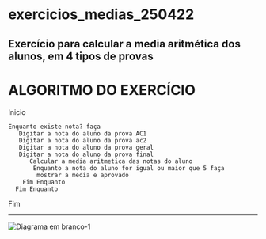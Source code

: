 # exercicios_medias_250422
Exercício para calcular a media aritmética dos alunos, em 4 tipos de provas
------------------------------------------------------
# ALGORITMO DO EXERCÍCIO 

Inicio 
 
    Enquanto existe nota? faça    
       Digitar a nota do aluno da prova AC1
       Digitar a nota do aluno da prova ac2
       Digitar a nota do aluno da prova geral
       Digitar a nota do aluno da prova final
          Calcular a media aritmetica das notas do aluno
           Enquanto a nota do aluno for igual ou maior que 5 faça
            mostrar a media e aprovado
        Fim Enquanto
      Fim Enquanto
Fim

------------------------------------------------------
![Diagrama em branco-1](https://user-images.githubusercontent.com/103473067/165201106-ef841d81-028f-4238-8d49-5fec10d3dbad.png)
